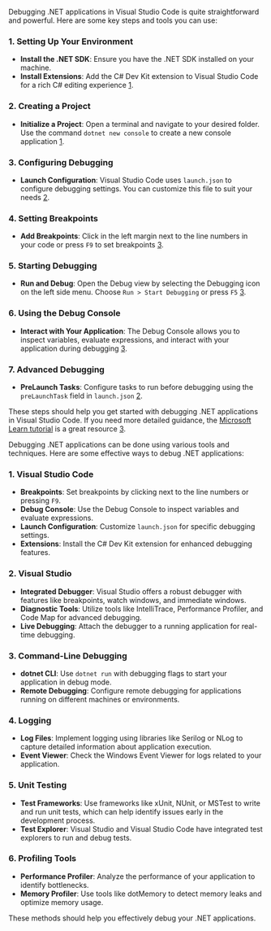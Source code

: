 Debugging .NET applications in Visual Studio Code is quite straightforward and powerful. Here are some key steps and tools you can use:

### 1. **Setting Up Your Environment**

- **Install the .NET SDK**: Ensure you have the .NET SDK installed on your machine.
- **Install Extensions**: Add the C# Dev Kit extension to Visual Studio Code for a rich C# editing experience [1](https://code.visualstudio.com/docs/languages/dotnet).

### 2. **Creating a Project**

- **Initialize a Project**: Open a terminal and navigate to your desired folder. Use the command `dotnet new console` to create a new console application [1](https://code.visualstudio.com/docs/languages/dotnet).

### 3. **Configuring Debugging**

- **Launch Configuration**: Visual Studio Code uses `launch.json` to configure debugging settings. You can customize this file to suit your needs [2](https://code.visualstudio.com/docs/csharp/debugger-settings).

### 4. **Setting Breakpoints**

- **Add Breakpoints**: Click in the left margin next to the line numbers in your code or press `F9` to set breakpoints [3](https://learn.microsoft.com/en-us/dotnet/core/tutorials/debugging-with-visual-studio-code).

### 5. **Starting Debugging**

- **Run and Debug**: Open the Debug view by selecting the Debugging icon on the left side menu. Choose `Run > Start Debugging` or press `F5` [3](https://learn.microsoft.com/en-us/dotnet/core/tutorials/debugging-with-visual-studio-code).

### 6. **Using the Debug Console**

- **Interact with Your Application**: The Debug Console allows you to inspect variables, evaluate expressions, and interact with your application during debugging [3](https://learn.microsoft.com/en-us/dotnet/core/tutorials/debugging-with-visual-studio-code).

### 7. **Advanced Debugging**

- **PreLaunch Tasks**: Configure tasks to run before debugging using the `preLaunchTask` field in `launch.json` [2](https://code.visualstudio.com/docs/csharp/debugger-settings).

These steps should help you get started with debugging .NET applications in Visual Studio Code. If you need more detailed guidance, the [Microsoft Learn tutorial](https://learn.microsoft.com/en-us/dotnet/core/tutorials/debugging-with-visual-studio-code) is a great resource [3](https://learn.microsoft.com/en-us/dotnet/core/tutorials/debugging-with-visual-studio-code).

Debugging .NET applications can be done using various tools and techniques. Here are some effective ways to debug .NET applications:

### 1. **Visual Studio Code**

- **Breakpoints**: Set breakpoints by clicking next to the line numbers or pressing `F9`.
- **Debug Console**: Use the Debug Console to inspect variables and evaluate expressions.
- **Launch Configuration**: Customize `launch.json` for specific debugging settings.
- **Extensions**: Install the C# Dev Kit extension for enhanced debugging features.

### 2. **Visual Studio**

- **Integrated Debugger**: Visual Studio offers a robust debugger with features like breakpoints, watch windows, and immediate windows.
- **Diagnostic Tools**: Utilize tools like IntelliTrace, Performance Profiler, and Code Map for advanced debugging.
- **Live Debugging**: Attach the debugger to a running application for real-time debugging.

### 3. **Command-Line Debugging**

- **dotnet CLI**: Use `dotnet run` with debugging flags to start your application in debug mode.
- **Remote Debugging**: Configure remote debugging for applications running on different machines or environments.

### 4. **Logging**

- **Log Files**: Implement logging using libraries like Serilog or NLog to capture detailed information about application execution.
- **Event Viewer**: Check the Windows Event Viewer for logs related to your application.

### 5. **Unit Testing**

- **Test Frameworks**: Use frameworks like xUnit, NUnit, or MSTest to write and run unit tests, which can help identify issues early in the development process.
- **Test Explorer**: Visual Studio and Visual Studio Code have integrated test explorers to run and debug tests.

### 6. **Profiling Tools**

- **Performance Profiler**: Analyze the performance of your application to identify bottlenecks.
- **Memory Profiler**: Use tools like dotMemory to detect memory leaks and optimize memory usage.

These methods should help you effectively debug your .NET applications.

